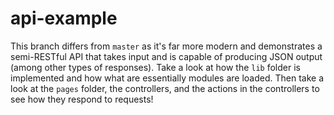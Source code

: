 # api-example

This branch differs from `master` as it's far more modern and demonstrates a semi-RESTful API that takes input and is capable of producing JSON output (among other types of responses). Take a look at how the `lib` folder is implemented and how what are essentially modules are loaded. Then take a look at the `pages` folder, the controllers, and the actions in the controllers to see how they respond to requests!